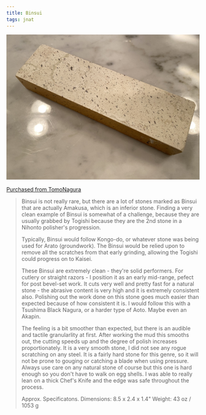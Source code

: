 ```yaml
---
title: Binsui
tags: jnat
---
```

![Binsui](/images/binsui-001.jpeg)

[Purchased from TomoNagura](https://www.etsy.com/shop/TomoNagura)

> Binsui is not really rare, but there are a lot of stones marked as Binsui that are actually Amakusa, which is an inferior stone. Finding a very clean example of Binsui is somewhat of a challenge, because they are usually grabbed by Togishi because they are the 2nd stone in a Nihonto polisher's progression.
> 
> Typically, Binsui would follow Kongo-do, or whatever stone was being used for Arato (groundwork). The Binsui would be relied upon to remove all the scratches from that early grinding, allowing the Togishi could progress on to Kaisei.
> 
> These Binsui are extremely clean - they're solid performers. For cutlery or straight razors - I position it as an early mid-range, pefect for post bevel-set work. It cuts very well and pretty fast for a natural stone - the abrasive content is very high and it is extremely consistent also. Polishing out the work done on this stone goes much easier than expected because of how consistent it is. I would follow this with a Tsushima Black Nagura, or a harder type of Aoto. Maybe even an Akapin.
> 
> The feeling is a bit smoother than expected, but there is an audible and tactile granularlity at first. After working the mud this smooths out, the cutting speeds up and the degree of polish increases proportionately. It is a very smooth stone, I did not see any rogue scratching on any steel. It is a fairly hard stone for this genre, so it will not be prone to gouging or catching a blade when using pressure. Always use care on any natural stone of course but this one is hard enough so you don't have to walk on egg shells. I was able to really lean on a thick Chef's Knife and the edge was safe throughout the process.
> 
> Approx. Specificatons.
> Dimensions: 8.5 x 2.4 x 1.4"
> Weight: 43 oz / 1053 g